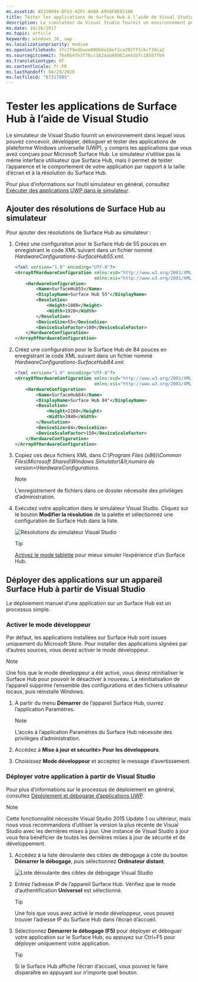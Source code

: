 ```yaml
---
ms.assetid: A5320094-DF53-42FC-A6BA-A958F8E9210B
title: Tester les applications de Surface Hub à l’aide de Visual Studio
description: Le simulateur de Visual Studio fournit un environnement permettant de concevoir, développer, déboguer et tester des applications UWP, y compris les applications générées pour Surface Hub.
ms.date: 10/26/2017
ms.topic: article
keywords: windows 10, uwp
ms.localizationpriority: medium
ms.openlocfilehash: 37c7f9edbaee008b6e16ef2ca202ff5cbcf39ca2
ms.sourcegitcommit: 76e8b4fb3f76cc162aab80982a441bfc18507fb4
ms.translationtype: HT
ms.contentlocale: fr-FR
ms.lasthandoff: 04/29/2020
ms.locfileid: "67317505"
---
```

# <a name="test-surface-hub-apps-using-visual-studio"></a>Tester les applications de Surface Hub à l’aide de Visual Studio
Le simulateur de Visual Studio fournit un environnement dans lequel vous pouvez concevoir, développer, déboguer et tester des applications de plateforme Windows universelle (UWP), y compris les applications que vous avez conçues pour Microsoft Surface Hub. Le simulateur n’utilise pas la même interface utilisateur que Surface Hub, mais il permet de tester l’apparence et le comportement de votre application par rapport à la taille d’écran et à la résolution du Surface Hub.

Pour plus d’informations sur l’outil simulateur en général, consultez [Exécuter des applications UWP dans le simulateur](https://docs.microsoft.com/visualstudio/debugger/run-windows-store-apps-in-the-simulator).

## <a name="add-surface-hub-resolutions-to-the-simulator"></a>Ajouter des résolutions de Surface Hub au simulateur
Pour ajouter des résolutions de Surface Hub au simulateur :

1. Créez une configuration pour le Surface Hub de 55 pouces en enregistrant le code XML suivant dans un fichier nommé *HardwareConfigurations-SurfaceHub55.xml*.  

    ```xml
    <?xml version="1.0" encoding="UTF-8"?>
    <ArrayOfHardwareConfiguration xmlns:xsd="http://www.w3.org/2001/XMLSchema"
                                  xmlns:xsi="http://www.w3.org/2001/XMLSchema-instance">
        <HardwareConfiguration>
            <Name>SurfaceHub55</Name>
            <DisplayName>Surface Hub 55"</DisplayName>
            <Resolution>
                <Height>1080</Height>
                <Width>1920</Width>
            </Resolution>
            <DeviceSize>55</DeviceSize>
            <DeviceScaleFactor>100</DeviceScaleFactor>
        </HardwareConfiguration>
    </ArrayOfHardwareConfiguration>
    ```

2. Créez une configuration pour le Surface Hub de 84 pouces en enregistrant le code XML suivant dans un fichier nommé *HardwareConfigurations-SurfaceHub84.xml*.

    ```xml
    <?xml version="1.0" encoding="UTF-8"?>
    <ArrayOfHardwareConfiguration xmlns:xsd="http://www.w3.org/2001/XMLSchema"
                                  xmlns:xsi="http://www.w3.org/2001/XMLSchema-instance">
        <HardwareConfiguration>
            <Name>SurfaceHub84</Name>
            <DisplayName>Surface Hub 84"</DisplayName>
            <Resolution>
                <Height>2160</Height>
                <Width>3840</Width>
            </Resolution>
            <DeviceSize>84</DeviceSize>
            <DeviceScaleFactor>150</DeviceScaleFactor>
        </HardwareConfiguration>
    </ArrayOfHardwareConfiguration>
    ```

3. Copiez ces deux fichiers XML dans *C:\Program Files (x86)\Common Files\Microsoft Shared\Windows Simulator\\\&lt;numéro de version&gt;\HardwareConfigurations*.

   > [!NOTE]
   > L’enregistrement de fichiers dans ce dossier nécessite des privilèges d’administration.

4. Exécutez votre application dans le simulateur Visual Studio. Cliquez sur le bouton **Modifier la résolution** de la palette et sélectionnez une configuration de Surface Hub dans la liste.

    ![Résolutions du simulateur Visual Studio](images/vs-simulator-resolutions.png)

   > [!TIP]
   > [Activez le mode tablette](https://support.microsoft.com/help/17210/windows-10-use-your-pc-like-a-tablet) pour mieux simuler l’expérience d’un Surface Hub.

## <a name="deploy-apps-to-a-surface-hub-device-from-visual-studio"></a>Déployer des applications sur un appareil Surface Hub à partir de Visual Studio
Le déploiement manuel d’une application sur un Surface Hub est un processus simple.

### <a name="enable-developer-mode"></a>Activer le mode développeur
Par défaut, les applications installées sur Surface Hub sont issues uniquement du Microsoft Store. Pour installer des applications signées par d’autres sources, vous devez activer le mode développeur.

> [!NOTE]
> Une fois que le mode développeur a été activé, vous devez réinitialiser le Surface Hub pour pouvoir le désactiver à nouveau. La réinitialisation de l’appareil supprime l’ensemble des configurations et des fichiers utilisateur locaux, puis réinstalle Windows.

1. À partir du menu **Démarrer** de l’appareil Surface Hub, ouvrez l’application Paramètres.

   > [!NOTE]
   > L’accès à l’application Paramètres du Surface Hub nécessite des privilèges d’administration.

2. Accédez à **Mise à jour et sécurité\> Pour les développeurs**.

3. Choisissez **Mode développeur** et acceptez le message d’avertissement.

### <a name="deploy-your-app-from-visual-studio"></a>Déployer votre application à partir de Visual Studio
Pour plus d’informations sur le processus de déploiement en général, consultez [Déploiement et débogage d’applications UWP](https://docs.microsoft.com/windows/uwp/debug-test-perf/deploying-and-debugging-uwp-apps).

   > [!NOTE]
   > Cette fonctionnalité nécessite Visual Studio 2015 Update 1 ou ultérieur, mais nous vous recommandons d’utiliser la version la plus récente de Visual Studio avec les dernières mises à jour. Une instance de Visual Studio à jour vous fera bénéficier de toutes les dernières mises à jour de sécurité et de développement.

1. Accédez à la liste déroulante des cibles de débogage à côté du bouton **Démarrer le débogage**, puis sélectionnez **Ordinateur distant**.

    <!--lcap: in your screenshot, you have local machine selected-->

   ![Liste déroulante des cibles de débogage Visual Studio](images/vs-debug-target.png)

2. Entrez l’adresse IP de l’appareil Surface Hub. Vérifiez que le mode d’authentification **Universel** est sélectionné.

   > [!TIP] 
   > Une fois que vous avez activé le mode développeur, vous pouvez trouver l’adresse IP du Surface Hub dans l’écran d’accueil.

3. Sélectionnez **Démarrer le débogage (F5)** pour déployer et déboguer votre application sur le Surface Hub, ou appuyez sur Ctrl+F5 pour déployer uniquement votre application.

   > [!TIP]
   > Si le Surface Hub affiche l’écran d’accueil, vous pouvez le faire disparaître en appuyant sur n’importe quel bouton.
